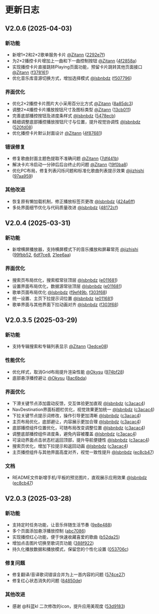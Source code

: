 # 更新日志

## V2.0.6 (2025-04-03)

### 新功能
- 新增1×2和2×2歌单服务卡片 [@Zitann](https://github.com/Zitann) ([2292e7f](https://github.com/Edge-Music/Core/commit/2292e7f))
- 为2×2播控卡片增加上一曲和下一曲控制按钮 [@Zitann](https://github.com/Zitann) ([4f2858a](https://github.com/Edge-Music/Core/commit/4f2858a))
- 实现播控卡片直接跳转Playing页面功能，预留卡片跳转其他页面接口 [@Zitann](https://github.com/Zitann) ([f378161](https://github.com/Edge-Music/Core/commit/f378161))
- 优化音乐库音源切换方式，增加选择模式 [@lsbnbdz](https://github.com/lsbnbdz) ([f507796](https://github.com/Edge-Music/Core/commit/f507796))

### 界面优化
- 优化2×2播控卡片图片大小采用百分比方式 [@Zitann](https://github.com/Zitann) ([8a85dc3](https://github.com/Edge-Music/Core/commit/8a85dc3))
- 调整2×4播控卡片播放按钮尺寸及图标类型 [@Zitann](https://github.com/Zitann) ([13cb011](https://github.com/Edge-Music/Core/commit/13cb011))
- 完善底部播控按钮及进度条样式 [@lsbnbdz](https://github.com/lsbnbdz) ([5478ecb](https://github.com/Edge-Music/Core/commit/5478ecb))
- 精细调整底部播控播放按钮尺寸与位置，提升视觉协调性 [@lsbnbdz](https://github.com/lsbnbdz) ([520fd08](https://github.com/Edge-Music/Core/commit/520fd08))
- 优化播控卡片默认封面设计 [@Zitann](https://github.com/Zitann) ([4f87681](https://github.com/Edge-Music/Core/commit/4f87681))

### 错误修复
- 修复歌曲封面主题色提取不准确问题 [@Zitann](https://github.com/Zitann) ([7df441b](https://github.com/Edge-Music/Core/commit/7df441b))
- 解决卡片冷启动一分钟后后台终止的问题 [@Zitann](https://github.com/Zitann) ([19f0ba8](https://github.com/Edge-Music/Core/commit/19f0ba8))
- 优化PC布局，修复列表闪烁问题和标准化歌曲列表提示效果 [@jizhishi](https://github.com/jizhishi) ([97aa959](https://github.com/Edge-Music/Core/commit/97aa959))

### 其他改进
- 恢复原有懒加载机制，修正播放标签页更改 [@lsbnbdz](https://github.com/lsbnbdz) ([424a6ff](https://github.com/Edge-Music/Core/commit/424a6ff))
- 多处界面细节优化与代码质量改进 [@lsbnbdz](https://github.com/lsbnbdz) ([48172cf](https://github.com/Edge-Music/Core/commit/48172cf))

## V2.0.4 (2025-03-31)
### 新功能
- 新增横屏播放器，支持横屏模式下的音乐播放和屏幕常亮 [@jizhishi](https://github.com/jizhishi) ([99fbb52](https://github.com/Edge-Music/Core/commit/99fbb52), [6df7ce8](https://github.com/Edge-Music/Core/commit/6df7ce8), [21ee6aa](https://github.com/Edge-Music/Core/commit/21ee6aa))
### 界面优化
- 搜索页布局优化，搜索框常驻顶层 [@lsbnbdz](https://github.com/lsbnbdz) ([e011681](https://github.com/Edge-Music/Core/commit/e011681))
- 设置界面布局优化，数据源常驻顶层 [@lsbnbdz](https://github.com/lsbnbdz) ([e011681](https://github.com/Edge-Music/Core/commit/e011681))
- 歌单页面布局优化 [@lsbnbdz](https://github.com/lsbnbdz) ([f9ef49b](https://github.com/Edge-Music/Core/commit/f9ef49b), [f303f68](https://github.com/Edge-Music/Core/commit/f303f68))
- 统一设置、主页下拉提示词位置 [@lsbnbdz](https://github.com/lsbnbdz) ([e011681](https://github.com/Edge-Music/Core/commit/e011681))
- 歌单界面与其他界面下拉动画对齐 [@lsbnbdz](https://github.com/lsbnbdz) ([f303f68](https://github.com/Edge-Music/Core/commit/f303f68))

## V2.0.3.5 (2025-03-29)

### 新功能
- 支持专辑搜索和专辑列表显示 [@Zitann](https://github.com/Zitann) ([3edce08](https://github.com/Edge-Music/Core/commit/3edce08))

### 性能优化
- 优化样式，取消Grid布局提升渲染性能 [@Okysu](https://github.com/Okysu) ([974bf28](https://github.com/Edge-Music/Core/commit/974bf28))
- 底部悬浮播控避让 [@Okysu](https://github.com/Okysu) ([8ac6bda](https://github.com/Edge-Music/Core/commit/8ac6bda))

### 界面优化
- 下滑关键节点添加震动反馈，交互体验更加直观 [@lsbnbdz](https://github.com/lsbnbdz) ([c3acac4](https://github.com/Edge-Music/Core/commit/c3acac4))
- NavDestination界面标题栏优化，视觉效果更加统一 [@lsbnbdz](https://github.com/lsbnbdz) ([c3acac4](https://github.com/Edge-Music/Core/commit/c3acac4))
- 下拉关键节点提示词修改，操作引导更加清晰 [@lsbnbdz](https://github.com/lsbnbdz) ([c3acac4](https://github.com/Edge-Music/Core/commit/c3acac4))
- 主页布局优化，底部避让，内容展示更加合理 [@lsbnbdz](https://github.com/lsbnbdz) ([c3acac4](https://github.com/Edge-Music/Core/commit/c3acac4))
- 底部播控组件位置优化，可随布局改变调整位置 [@lsbnbdz](https://github.com/lsbnbdz) ([c3acac4](https://github.com/Edge-Music/Core/commit/c3acac4))
- 调整底部播控组件进度条，避免内容被覆盖 [@lsbnbdz](https://github.com/lsbnbdz) ([c3acac4](https://github.com/Edge-Music/Core/commit/c3acac4))
- 可滚动界面点击状态栏返回顶部，提升导航便捷性 [@lsbnbdz](https://github.com/lsbnbdz) ([c3acac4](https://github.com/Edge-Music/Core/commit/c3acac4))
- 搜索页优化，增加下拉提示和返回动画 [@lsbnbdz](https://github.com/lsbnbdz) ([c3acac4](https://github.com/Edge-Music/Core/commit/c3acac4))
- 主页播控组件与其他界面高度对齐，视觉一致性提升 [@lsbnbdz](https://github.com/lsbnbdz) ([ec8cb47](https://github.com/Edge-Music/Core/commit/ec8cb47))

### 文档
- README文件新增手机/平板的预览图片，直观展示应用效果 [@lsbnbdz](https://github.com/lsbnbdz) ([ec8cb47](https://github.com/Edge-Music/Core/commit/ec8cb47))

## V2.0.3 (2025-03-28)

### 新功能
- 支持定时任务功能，让音乐伴随生活节奏 ([9e8e488](https://github.com/Edge-Music/Core/commit/9e8e488c8ae79ed85ca0e424d8277c6622726b71))
- 多个页面添加悬浮播放控制 ([abc7086](https://github.com/Edge-Music/Core/commit/abc7086cc8165b4296fbd1e2a1edec9dd0ad74de))
- 实现播控红心功能，便于快速收藏喜爱的歌曲 ([b52da25](https://github.com/Edge-Music/Core/commit/b52da256f858ff3cebea8dabecbe9c3ffafecb1f))
- 增加点击图片切换至歌词页功能 ([388f922](https://github.com/Edge-Music/Core/commit/388f922e507f06dab2bcfdc34d17af0c669e54be))
- 持久化播放数据和播放模式，保留您的个性化设置 ([053706c](https://github.com/Edge-Music/Core/commit/053706c96652b65771bfb46e7616190c884e020a))

### 修复问题
- 修复翻译/音译歌词错误合并为上一首内容的问题 ([574ce27](https://github.com/Edge-Music/Core/commit/574ce27b26000450b8065d16ff3d23e0830f0ae3))
- 修复红心状态消失的问题 ([84850de](https://github.com/Edge-Music/Core/commit/84850de4d2313e347bba4c5e8d7622f2a98d2856))

### 其他改进
- 感谢 @科蓝kl 二次修改的icon，提升应用美观度 ([53d9183](https://github.com/Edge-Music/Core/commit/53d918305fdb1ab263b121aa8e654a3b7a8a3d2e))
